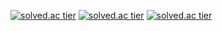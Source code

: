 [![solved.ac tier](http://mazassumnida.wtf/api/generate_badge?boj={st42597})](https://solved.ac/{st42597})
[![solved.ac tier](http://mazassumnida.wtf/api/v2/generate_badge?boj={st42597})](https://solved.ac/{st42597})
[![solved.ac tier](http://mazassumnida.wtf/api/mini/generate_badge?boj={st42597})](https://solved.ac/{st42597})

